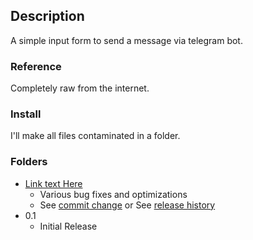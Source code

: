 ## Description

A simple input form to send a message via telegram bot.

### Reference

Completely raw from the internet.

### Install 

I'll make all files contaminated in a folder.

### Folders

* [Link text Here](https://link-url-here.org)
    * Various bug fixes and optimizations
    * See [commit change]() or See [release history]()
* 0.1
    * Initial Release

